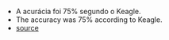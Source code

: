 - A acurácia foi 75% segundo o Keagle.
- The accuracy was 75% according to Keagle.
- [source](https://www.kaggle.com/c/titanic)
